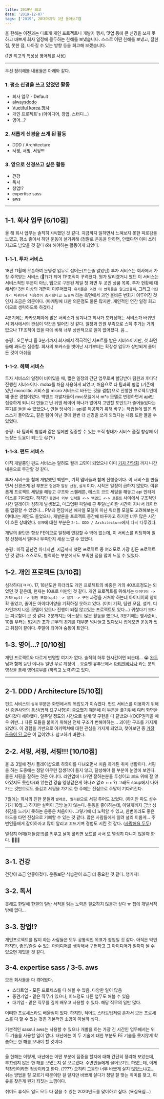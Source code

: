 ```yaml
---
title: 2019년 회고
date: '2019-12-07'
tags: ['2019', 20대마지막 1년 돌아보기]
---
```


올 한해는 이전과는 다르게 개인 프로젝트나 개발자 행사, 밋업 등에 큰 신경을 쓰지 못하고 바쁘게 회사 일정에 몰두하는 한해를 보냈습니다.
스스로 어떤 한해를 보냈고, 잘한 점, 못한 점, 나아질 수 있는 방향 등을 회고해 보겠습니다.

(1인 회고의 특성상 평어체를 사용)

---

우선 정리해볼 내용들은 아래와 같다.

### 1. 평소 신경을 쓰고 있었던 활동

- 회사 업무 - Default
- [alwaysdodo](https://alwaysdodo.com/)
- [Vuetiful korea 행사](https://vuejs.kr/meetup)
- 개인 프로젝트's (아이디어, 창업, 스터디...)
- 영어...?

### 2. 새롭게 신경을 쓰게 된 활동

- DDD / Architecture
- 서핑, 서핑, 서핑!!!

### 3. 앞으로 신경쓰고 싶은 활동

- 건강
- 독서
- 창업!?
- expertise sass
- aws

---

## 1-1. 회사 업무 [6/10점]

올 해 회사 업무는 솔직히 `지독`했던 것 같다. 지금까지 일하면서 느껴보지 못한 피로감을 느꼈고,
평소 좋아서 하던 운동이 살기위해 (정말로 운동을 안하면, 안했다면 이미 쓰러지고도 남았을 것 같다 😱) 해야하는 활동이게 되었다.

### 1-1-1. 투자 서비스

18년 11월에 오픈하여 운영성 업무로 접어든(드는줄 알았던) 투자 서비스는 회사에서 가장 주목받는 서비스 (🎉?)가 되어 TF조직이 꾸려졌다.
뭔가 달리겠거니 했던 이 서비스는 서비스적인 부분이 아닌, 탭으로 구분된 제일 첫 화면 두 곳인 상품 목록, 투자 현황에 대해서만 3번 이상의 개편이 이루어졌다.
`유저들은 과연 이 변화들을 알고있을까`, 그리고 `어딘가가 바뀌어서 사용성이 증가했다고 느낄까` 라는 측면에서 과연 올바른 변화가 이루어진 것인지 조금은 의문이다.
(마케팅에 대한 의문점도 물론 많지만, 개인적인 연간 일정 회고이므로 생략하도록 하겠다.)

4분기에는 카카오페이에 많은 서비스가 생겨나고 회사가 포커싱하는 서비스가 바뀌면서 회사에서의 관심이 약간은 떨어진 것 같다.
일정과 인원 부족으로 스펙 추가는 거의 없으나 TF조직이 있을 때에 비해 너무 상반적으로 일이 없어졌다. 음...

총평 : 오픈부터 올 3분기까지 회사에서 적극적인 서포트를 받은 서비스이지만, 첫 화면들에 과도한 집중함. 회사의 포커스를 벗어난 시기부터는 확장성 업무가 상반되게 줄어든 것이 아쉬움

### 1-1-2. 혜택 서비스

투자 서비스의 일정이 비어있을 때, 짧은 일정의 간단 업무로써 할당받아 팀원과 후다닥 진행한 서비스이다. mobx를 처음 사용하게 되었고, 처음으로 타 팀과의 협업
(기존에 있던 monolitic 서비스를 micro 서비스로 바꾸는 것을 겸함)으로 진행한 프로젝트인데 꽤 좋은 경험이었다.
백엔드 개발자들이 mvc모델에서 m\*c 모델로 변경하면서 api만 집중하게 되니 다 만들고 난 뒤엔 레이어 하나가 없어져 고민할 포인트가 줄어들었다는 후기를 들을 수 있었으나,
만들 당시에는 api를 제공하기 위해 바꾸는 작업들에 많은 리소스가 들어갔고, 같은 팀이 아닌 것에 한번 더 신경을 쓰게 되었다는 내용 또한 들을 수 있었다.

총평 : 타 팀과의 협업과 같은 일에만 집중할 수 있는 조직 형태가 서비스 품질 향상에 어느정돈 도움이 되는듯 😔(?!)

### 1-1-3. 펀드 서비스

아직 개발중인 펀드 서비스는 알려도 될까 고민이 되었으나 이미 [기자 간담회](https://it.donga.com/28386/) 까지 나간 내용으로 무관할 것 같다.

투자 서비스를 함께 개발했던 백엔드, 기획 멤버들과 함께 진행중이다. 이 서비스를 만들면서 신경쓰게 된 부분은 `협업`과 `일정 산정`, `설계` 이다.
시작은 일정이 급하지 않았다. 여유롭게 프로젝트 세팅을 해놓고 구조와 스켈레톤, 테스트 코드 세팅을 해놓고 api 인터페이스를 기다렸다.
하지만 `증권사 외부 인력들 <-> 백엔드 <-> 프론트` 사이에서 구조적인 시간 딜레이가 심하게 발생겼고, 마크업된 파일에 근 두달(;;)이란 시간이 지나서 데이터를 맵핑할 수 있었다...
PM과 면담에선 애자일 모델이 아닌 워터폴 모델도 고려해보는게 어떠냐는 제안도 들었으나, 개발론을 프로젝트 중간에 바꾸자고 하기엔 너무 많은 시간이 흐른 상태였다.
`설계`에 대한 부분은 `2-1. DDD / Architecture`에서 다시 다루겠다.

개발의 끝단은 항상 FE이므로 일정에 민감할 수 밖에 없는데, 이 서비스를 리딩하며 일정 산정에서 얼마나 부족한지 새삼 느낄 수 있었다.

총평 : 아직 끝난건 아니지만, 지금까지 했던 프로젝트 중 여러모로 가장 힘든 프로젝트 인 것 같다. 스스로도, 협력하는 부분에서도 부족한 점을 많이 느낄 수 있었다.

## 1-2. 개인 프로젝트 [3/10점]

심각하다(ㅋㅋ). 17, 18년도만 하더라도 개인 프로젝트의 비중은 거의 40프로정도는 되었던 것 같은데, 현재는 10프로 미만인 것 같다.
개인 프로젝트를 위해서는 `아이디어 -> 기획(opt) -> 팀원 모집(opt) -> 설계 -> 구현` 과정을 거쳐야 하는데 아이디어의 양이 확 줄었고,
줄어든 아이디어양을 기획하질 못하고 있다. (이미 기획, 팀원 모집, 설계, 디자인까지 나온 모델이 있으나 진행이 되질 않고있는 프로젝트도 있다...)
귀찮다기 보다는 피로함이 큰 것 같다. 2분까지는 어느정도 많은 활동을 했으나, 3분기에는 행사준비, 10월 부터는 52시간 초과 근무의 경계를 대부분 넘나들고 있다보니
집에오면 운동과 씻고 취침이 끝이다. 주말이 되어야 숨통이 트인다.

## 1-3. 영어...? [0/10점]

개인 프로젝트와 다르게 변명할 여지가 없다.
솔직히 하루 한시간이면 되는데... 😭 [완두](https://github.com/wan2land)님과 함께 듣던 야나두 일년 무료 계정이...
요즘엔 유투브에서 [아티앤바나나](https://www.youtube.com/watch?v=VJASJ5q0Pc4&list=PLAaYgDI-R1LzJeYkMLDilNpx95I5eUnPF&index=1) 라는 분의 영상을 통해
영어공부를 (하려고 노력)하고 있다.

---

## 2-1. DDD / Architecture [5/10점]

펀드 서비스의 `설계` 부분은 화면에서의 복잡도가 이슈였다. 펀드 서비스를 이용하기 위해선 증권사와의 통신(법적 요구사항)이 중요했기 떄문에 이 부분을 풀기위해 여러 화면을 왔다갔다 해야했다.
일주일 정도의 시간으로 설계 및 구현을 다 끝냈으나(OCP원칙을 매우 위반...) 다른 모듈을 붙이기 위해선 전체 구조가 변해야하는... 괴이한 구조를 가지게 되었다.
이 경험을 기반으로 아키텍쳐에 대한 관심을 가지게 되었고, 찾아보던 중
[가장 도움이 된 글](https://khalilstemmler.com/articles/typescript-domain-driven-design/ddd-frontend/)은 이 글이었다.
참고하기 바란다.

## 2-2. 서핑, 서핑, 서핑!!! [10/10점]

올 초 3월에 전사 플레이샵으로 하와이를 다녀오면서 처음 하게된 취미 생활이다. 서핑을 하는 도중에는 정말 아무런 잡생각이 들지 않고, 달성해야 될 부분이 눈앞에 보인다.
물론 서핑을 잘하는 것은 아니다. 라인업에 나가면 잘하는분들 투성이고 보드 위에 잘 앉아있지도 못한다(왜 앉는건 강습 영상같은게 하나죠 없죠 ㅠㅠ?) 그래도 soup에서 나아가는 것만으로도 즐겁고
서핑을 가기로 한 주에는 진심으로 주말이 기다려진다.

7월에는 회사의 친한 분들과 `발레르, 필리핀`으로 서핑 투어도 갔었다. (하지만 파도 성수기가 10월...)
하지만 실력이 금방 늘지 않는다. 운동을 좋아하는데, 이렇게까지 금방 성취감을 느끼지 못하는 운동은 처음이다. 그렇기에 더 노력할 수 있고, 한번이라도 좋은 파도를 타면 진심으로 기뻐할 수 있는 것 같다.
많은 사람들에게 알려 널리 이롭게...
주변인들에게 같이하자고 많이 알리고 꼬드기며 경험도 시킨 것 같다. ([사랑해요 두두](https://brunch.co.kr/@outlines/40))

열심히 어깨(패들링!!!)를 키우고 날이 풀리면 보드를 사서 또 열심히 다니지 않을까 한다. 🏄🏻‍♂️

---

## 3-1. 건강

건강이 조금 안좋아졌다. 운동보단 식습관이 조금 더 중요한 것 같다. 챙기자!

## 3-2. 독서

못해도 한달에 한권의 일반 서적을 읽는 노력은 필요하지 않을까 싶다 ㅠ 집에 개발서적밖에 없다...

## 3-3. 창업!?

개인프로젝트를 많이 하는 사람들은 모두 공통적인 목표가 창업일 것 같다. 아직은 막연하지만, 좋은/즐길 수 있는 아이디어를 생각해서 구현하고
그 아이디어가 일까지 될 수 있으면 재밌을 것 같다.

## 3-4. expertise sass / 3-5. aws

모든 회사들을 다 겪어봤다.

- 스타트업 - 모든 프로세스를 다 해볼 수 있음. 다양한 일이 많음
- 중견기업 - 맡은 직무가 있으나, 어느정도 다른 업무도 해볼 수 있음
- 대기업 - 맡은 직무를 깊게 배우고 사용할 수 있다. 해당 직무의 일만 많다.

어떠한 프로세스라도 배울점이 있다. 하지만, 적어도 스타트업처럼 혼자서 모든 프로세스를 다 할 수 있는 것은 기본적인 소양이 아닐까 싶다.

기본적인 sass나 aws는 사용할 수 있으나 개발을 하는 가장 긴 시간인 업무에서는 위 두 기술을 사용할 일이 없다.
내년에는 이 두 기술에 대한 부분도 FE 기술들 못지않게 학습하는 한 해를 보내야 할 것이다.

---

올 한해는 이렇게, 내년에는 어떤 부분에 집중을 할지에 대해 간단히 정리해 보았는데, 부끄럽지 않은 한 해를 보냈는지 잘 모르겠다.
주변인들에게 물어보기도 하였는데, 이게 직장인이라면 정상이라고 한다. (????) 오히려 그동안 너무 바쁘게 살지 않았느냐고...
쉬는 방법을 잘 모르기 때문이란 걸 알지만 바쁘게 살다가 정말 잘 맞는 취미를 찾고, 여유를 찾은게 뭔가 죄짓는 느낌이다.

취미도 휴식도 일도 모두 다 잡을 수 있는 2020년도를 맞이하고 싶다. (욕심욕심...)
